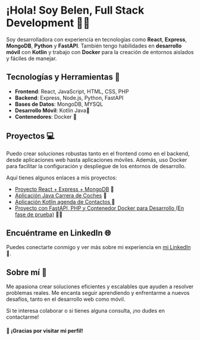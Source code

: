 # ¡Hola! Soy Belen, Full Stack Development 👩‍💻

Soy desarrolladora con experiencia en tecnologías como **React**, **Express**, **MongoDB**, **Python** y **FastAPI**. También tengo habilidades en **desarrollo móvil** con **Kotlin** y trabajo con **Docker** para la creación de entornos aislados y fáciles de manejar.

## Tecnologías y Herramientas 🔧

- **Frontend**: React, JavaScript, HTML, CSS, PHP
- **Backend**: Express, Node.js, Python, FastAPI
- **Bases de Datos**: MongoDB, MYSQL
- **Desarrollo Móvil**: Kotlin Java📱
- **Contenedores**: Docker 🐳

## Proyectos 💻

Puedo crear soluciones robustas tanto en el frontend como en el backend, desde aplicaciones web hasta aplicaciones móviles. Además, uso Docker para facilitar la configuración y despliegue de los entornos de desarrollo.

Aquí tienes algunos enlaces a mis proyectos:

- [Proyecto React + Express + MongoDB](https://rojo-frontend.onrender.com/home) 🔗
- [Aplicación Java Carrera de Coches](https://github.com/belen579/Carrera_Coches) 📲
- [Aplicación Kotlin agenda de Contactos ](https://github.com/belen579/AgendaContactosNueva) 📲
- [Proyecto con FastAPI, PHP y Contenedor Docker para Desarrollo (En fase de prueba)](#) 🚀🐋


## Encuéntrame en LinkedIn 🌐

Puedes conectarte conmigo y ver más sobre mi experiencia en [mi LinkedIn](https://www.linkedin.com/in/bel%C3%A9n-bastos-davila-052269252/) 🔗.

## Sobre mí 📝

Me apasiona crear soluciones eficientes y escalables que ayuden a resolver problemas reales. Me encanta seguir aprendiendo y enfrentarme a nuevos desafíos, tanto en el desarrollo web como móvil.

Si te interesa colaborar o si tienes alguna consulta, ¡no dudes en contactarme!


#### 🌟 ¡Gracias por visitar mi perfil!